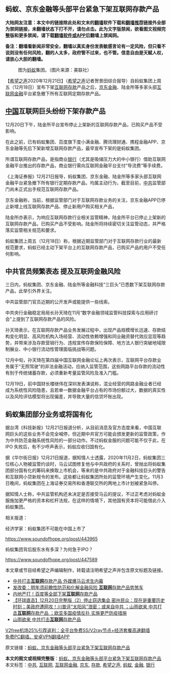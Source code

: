  <h2>蚂蚁、京东金融等头部平台紧急下架互联网存款产品</h2> <p class="notice"><b>大陆网友注意：本文中的链接除此处和文末的<a href="https://github.com/bannedbook/fanqiang" >翻墙</a>软件下载和<a href="https://github.com/killgcd/justmysocks/blob/master/README.md">翻墙推荐</a>链接外全部为禁网链接，未翻墙状态下打不开，请勿点击。此为文字版禁闻，欲看图文视频完整版和更多禁闻，请下载<a href="https://github.com/bannedbook/fanqiang">翻墙软件或APP</a>后翻墙上禁闻网。</p><p>备注：翻墙看新闻非常安全，翻墙以真实身份发表敏感言论有一定风险，但只看不说则没有任何风险，翻的人太多，政府管不过来，也不管。信息自由是天赋人权，请放心大胆的翻墙。</b></p>  <div class="entry"> <figure><figcaption>图为<a href="https://www.bannedbook.org/bnews/tag/%e8%9a%82%e8%9a%81/" class="st_tag internal_tag" rel="tag" title="标签 蚂蚁 下的日志">蚂蚁</a>集团。（图片来源：美联社）</figcaption></figure> <p>【<span class='wp_keywordlink_affiliate'><a href="https://www.soundofhope.org" title="希望之声" target="_blank">希望之声</a></span>2020年12月21日】（<a href="https://www.bannedbook.org/bnews/tag/%e5%b8%8c%e6%9c%9b%e4%b9%8b%e5%a3%b0/" class="st_tag internal_tag" rel="tag" title="标签 希望之声 下的日志">希望之声</a>记者贺景田综合报导）自蚂蚁集团上周五（12月18日）宣布下架<a href="https://www.bannedbook.org/bnews/tag/%e4%ba%92%e8%81%94%e7%bd%91/" class="st_tag internal_tag" rel="tag" title="标签 互联网 下的日志">互联网</a><a href="https://www.bannedbook.org/bnews/tag/%E5%AD%98%E6%AC%BE/" class="st_tag internal_tag" rel="tag" title="标签 存款 下的日志">存款</a>产品之后，<a href="https://www.bannedbook.org/bnews/tag/%e4%ba%ac%e4%b8%9c/" class="st_tag internal_tag" rel="tag" title="标签 京东 下的日志">京东</a><a href="https://www.bannedbook.org/bnews/tag/%E9%87%91%E8%9E%8D/" class="st_tag internal_tag" rel="tag" title="标签 金融 下的日志">金融</a>、陆金所等多家头部<a href="https://www.bannedbook.org/bnews/tag/%e4%ba%92%e8%81%94%e7%bd%91%e9%87%91%e8%9e%8d/" class="st_tag internal_tag" rel="tag" title="标签 互联网金融 下的日志">互联网金融</a>平台紧急撤下所有互联网定期存款产品。</p> <h2><strong><span class='wp_keywordlink_affiliate'><a href="https://www.bannedbook.org/" title="中国" target="_blank">中国</a></span>互联网巨头纷纷下架存款产品</strong></h2> <p>12月20日下午，陆金所平台宣布停止上架新的互联网存款产品，已购买产品不受影响。</p> <p>在此之前，已有蚂蚁集团、百度旗下度小满金融、腾讯理财通、携程金融APP、京东金融等先后下架新增互联网存款产品，最早宣布下架的是蚂蚁集团。</p> <p>所谓互联网存款产品，是指商业<a href="https://www.bannedbook.org/bnews/tag/%e9%93%b6%e8%a1%8c/" class="st_tag internal_tag" rel="tag" title="标签 银行 下的日志">银行</a>（尤其是吸储压力大的中小银行）借助互联网金融平台推出的存款产品，商业银行需向互联网金融平台支付“导流费”等手续费。</p> <p>《上海证券报》12月21日报导，蚂蚁集团、京东金融、陆金所等多家头部互联网金融平台紧急撤下所有银行定期存款产品，均属主动行为，截至目前，<a href="https://www.bannedbook.org/bnews/tag/%e4%b8%ad%e5%85%b1/" class="st_tag internal_tag" rel="tag" title="标签 中共 下的日志">中共</a>监管部门尚未正式出手规范互联网存款产品。</p> <p>京东金融称，当前，根据监管部门对于互联网存款业务的关注，京东金融APP已停止新增上线互联网存款产品、停止新用户购买相关产品，</p>  <p>陆金所亦表示，为响应互联网存款行业相关监管精神，陆金所平台已停止上架新的互联网存款产品，已购买产品不受影响。陆金所将持续密切关注监管动态，并严格落实监管相关规范和要求。</p> <p>蚂蚁集团上周五（12月18日）称，根据近期监管部门对于互联网存款行业的最新规范要求，蚂蚁已经主动下架平台上的互联网存款产品，已购买产品的用户不受任何影响。</p> <h2><strong>中共官员频繁表态 提及互联网金融风险</strong></h2> <p>三日内，蚂蚁集团、京东金融、陆金所等金融科技“三巨头”已悉数下架互联网存款产品，此举引外界关注。</p> <p>中共监管部门官员近期的公开发声或能提供一些线索。</p> <p>中共央行金融稳定局局长孙天琦在11月“数字金融领域监管科技探索与应用研讨会”上提到了互联网存款产品的风险。</p> <p>孙天琦表示，在互联网存款产品业务发展过程中，出现产品规模增长迅速、存款结构变化明显、高风险机构入场经营、流动性依赖增强和同业融资替代效应显现等趋势，并带来涉及存款营销行为、违规宣传存款保险保障、地方法人银行突破地域限制展业、中小银行流动性管理面临挑战等问题。</p>  <p>12月中旬，孙天琦在第四届中国互联网金融论坛上再次表示，互联网平台存款业务属于“无照驾驶”的非法金融活动，应纳入监管范围，这些网路平台存款的流动性有别于传统储蓄存款，必须重新考量监管风险及准入门槛。</p> <p>12月19日，前中国财长楼继伟在深圳发表演说称，混业经营的网路金融业者已经成为系统性风险隐患，且若单一数据金融平台占有的市场份额过大，数据的真实性以及风险评估模型将出现偏差，并导致大量的信贷坏账出现。</p> <h2><strong>蚂蚁集团部分业务或将国有化</strong></h2> <p>据台湾《科技新报》12月21日报道分析，从目前消息及官方态度来看，中国互联网巨头的这些业务不会完全喊停，但近期中共官方可能会颁发更新的监管政策，作为中共防范金融系统性风险的一部分动作。不过蚂蚁金服的问题可能不仅于此，在 IPO 失败后，有不少呼声表示，蚂蚁应收归国有化。</p> <p>据《华尔街日报》12月21日报道，据知情人士透露，2020年11月2日，蚂蚁集团三位核心人物被监管约谈时，马云试图修复他与中共政府的关系时，曾抛出将蚂蚁集团部分国有化的筹码来换取上市机会，等来的是中共政府对于金融科技巨头的警告和互联网小贷新规令的发布。这些都让蚂蚁集团所处的监管环境产生变化。11月3日晚间，蚂蚁集团在上海证券交易所和香港联交所的两地上市计划被紧急叫停。</p> <p>据知情人士称，中共监管机构还未决定是否接受马云的提议，不过正考虑对蚂蚁金服施加更严格的资本和杠杆法规，在这样的情境下，其他国有资本将可能借此介入蚂蚁集团。</p> <p>相关报道：</p>  <p>经济学家：蚂蚁集团不可能在中国上市了</p> <p><a href="https://www.soundofhope.org/post/443965">https://www.soundofhope.org/post/443965</a></p> <p>蚂蚁集团背后股东水有多深？为何急于IPO？</p> <p><a href="https://www.soundofhope.org/post/447589">https://www.soundofhope.org/post/447589</a></p> <p>本文章或节目经希望之声编辑制作，转载请注明希望之声并包含原文标题及链接。</p> <ul class='op-related-articles' title='相关阅读'> <li><a href='https://www.bannedbook.org/bnews/taiwannews/20201221/1452372.html' target='_blank'>中共打击<b>互联网</b>存款产品 外媒爆马云求生内幕</a></li> <li><a href='https://www.bannedbook.org/bnews/headline/20201221/1452186.html' target='_blank'>发改委：明年须前瞻性防范和化解金融风险 <b>互联网</b>存款产品势煞车</a></li> <li><a href='https://www.bannedbook.org/bnews/finance/20201221/1451855.html' target='_blank'>内地严打！百度等全部下架<b>互联网</b>存款产品</a></li> <li><a href='https://www.bannedbook.org/bnews/bannedvideo/20201221/1451824.html' target='_blank'>【环球直击】12月20日完整版（2）停止窃选集会 密州民众：现在是重要历史时刻；美政府遭网攻！川普评“太阳风”泄密：或来自中共 ；山雨欲来 中共打击<b>互联网</b>存款产品 ；欧亚多国疫情反扑 实施更严防疫措施</a></li> <li><a href='https://www.bannedbook.org/bnews/bannedvideo/20201221/1451809.html' target='_blank'>山雨欲来 中共打击<b>互联网</b>存款产品</a></li> </ul> <p class="texttj"> <a href="https://github.com/bannedbook/fanqiang/wiki/V2ray%E6%9C%BA%E5%9C%BA" target="_blank">V2free机场25%引荐返利：全平台免费SS/V2ray节点+经济套餐高速翻墙</a><br/> <a href="https://github.com/bannedbook/fanqiang/wiki/%E7%A6%81%E9%97%BB%E7%BD%91%E5%AE%89%E5%8D%93%E7%BF%BB%E5%A2%99%E6%96%B0%E9%97%BBAPP" target="_blank">免费PC翻墙、安卓VPN翻墙APP</a></p><p>原文链接：<a class="src_link"  href="https://www.soundofhope.org/post/455887" target="_blank">蚂蚁、京东金融等头部平台紧急下架互联网存款产品</a></p> <a name='sharetosocial'></a>       <div><b>本文的图文或视频完整版</b>：<a href='https://www.bannedbook.org/bnews/comments/20201222/1452496.html'>蚂蚁、京东金融等头部平台紧急下架互联网存款产品</a></div>  </div><!--END ENTRY--> <div class="postfooter"> <div>本文标签：<a href="https://www.bannedbook.org/bnews/tag/%e4%b8%ad%e5%85%b1/" rel="tag">中共</a>, <a href="https://www.bannedbook.org/bnews/tag/%e4%ba%92%e8%81%94%e7%bd%91/" rel="tag">互联网</a>, <a href="https://www.bannedbook.org/bnews/tag/%e4%ba%92%e8%81%94%e7%bd%91%e9%87%91%e8%9e%8d/" rel="tag">互联网金融</a>, <a href="https://www.bannedbook.org/bnews/tag/%e4%ba%ac%e4%b8%9c/" rel="tag">京东</a>, <a href="https://www.bannedbook.org/bnews/tag/%E5%AD%98%E6%AC%BE/" rel="tag">存款</a>, <a href="https://www.bannedbook.org/bnews/tag/%e5%b8%8c%e6%9c%9b%e4%b9%8b%e5%a3%b0/" rel="tag">希望之声</a>, <a href="https://www.bannedbook.org/bnews/tag/%e8%9a%82%e8%9a%81/" rel="tag">蚂蚁</a>, <a href="https://www.bannedbook.org/bnews/tag/%E9%87%91%E8%9E%8D/" rel="tag">金融</a>, <a href="https://www.bannedbook.org/bnews/tag/%e9%93%b6%e8%a1%8c/" rel="tag">银行</a></div>  </div><!--END POSTFOOTER--> 